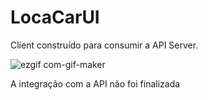 # LocaCarUI

Client construído para consumir a API Server.

![ezgif com-gif-maker](https://user-images.githubusercontent.com/59516066/199030841-db066362-91c9-4540-ac28-962d487b3892.gif)

A integração com a API não foi finalizada
